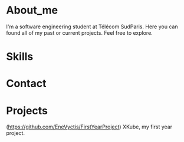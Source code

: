 # About_me

I'm a software engineering student at Télécom SudParis. Here you can found all of my past or current projects. Feel free to explore.

# Skills

# Contact

# Projects 

(https://github.com/EneVyctis/FirstYearProject) XKube, my first year project. 
